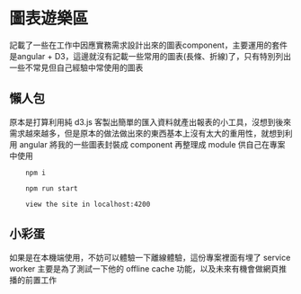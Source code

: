 # 圖表遊樂區

記載了一些在工作中因應實務需求設計出來的圖表component，主要運用的套件是angular + D3，這邊就沒有記載一些常用的圖表(長條、折線)了，只有特別列出一些不常見但自己經驗中常使用的圖表

## 懶人包

原本是打算利用純 d3.js 客製出簡單的匯入資料就產出報表的小工具，沒想到後來需求越來越多，但是原本的做法做出來的東西基本上沒有太大的重用性，就想到利用 angular 將我的一些圖表封裝成 component 再整理成 module 供自己在專案中使用

```
    npm i

    npm run start

    view the site in localhost:4200
```

## 小彩蛋

如果是在本機端使用，不妨可以體驗一下離線體驗，這份專案裡面有埋了 service worker 主要是為了測試一下他的 offline cache 功能，以及未來有機會做網頁推播的前置工作



